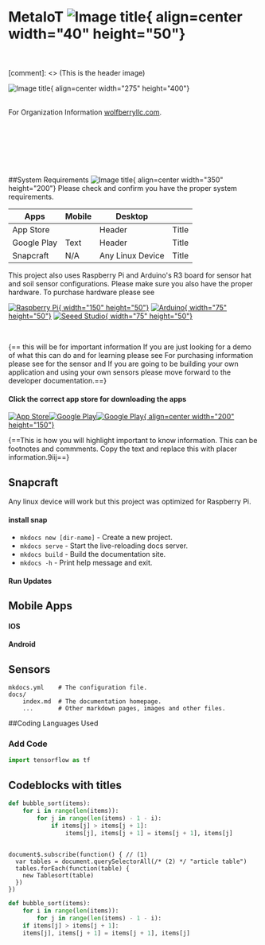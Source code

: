 

<script src="https://kit.fontawesome.com/267ca0a163.js" crossorigin="anonymous"></script>
<script src="https://cdn.jsdelivr.net/npm/clipboard@2.0.10/dist/clipboard.min.js"></script>

# MetaIoT ![Image title](wolfberry.png){ align=center width="40" height="50"}
<br>
<br>
[comment]: <> (This is the header image)

![Image title](planterai3.jpg){ align=center width="275" height="400"}
<br>
<br>

For Organization Information [wolfberryllc.com](https://www.wolfberryllc.com).
<br>
<br>
<br>
<br>
<br>
<br>
<br>
<br>
##System Requirements
![Image title](planterai2.jpg){ align=center width="350" height="200"}
Please check and confirm you have the proper system requirements.

[comment]: <> (requirements)

| Apps        | Mobile      | Desktop     |             |
| ----------- | ----------- | ----------- | ----------- |
| App Store   |             | Header      | Title       |
| Google Play | Text        | Header      | Title       |
| Snapcraft   | N/A         | Any Linux Device      | Title       |

This project also uses Raspberry Pi and Arduino's R3 board for sensor hat and soil sensor configurations. Please make sure you also have the proper hardware. To purchase hardware please see 

[comment]: <> (hardware purchasing links)
<a href="http://google.com.au/" rel="purchase hardware">![Raspberry Pi](raspberrypi.jpg){ width="150" height="50"}</a>
<a href="http://google.com.au/" rel="Sensor Kit">![Arduino](arduino.jpg){ width="75" height="50"}</a>
<a href="http://google.com.au/" rel="Sensor Kit">![Seeed Studio](seeed.svg){ width="75" height="50"}</a>

<br>

[comment]: <> (Paragraph)

{==<i class="fa-regular fa-lightbulb fa-1x"></i> this will be for important information If you are just looking for a demo of what this can do and for learning please see For purchasing information please  see for the sensor    and If you are going to be building your own application and using your own sensors please move forward to the developer documentation.==}
#### Click the correct app store for downloading the apps 
[comment]: <> (App Store Images & Google Play)
<a href="http://google.com.au/" rel="some text">![App Store](appstore.jpg)</a><a href="http://google.com.au/" rel="some text">![Google Play](googleplay.jpg)</a><a href="http://google.com.au/" rel="some text">![Google Play](snapcraft.png){ align=center width="200" height="150"}</a>

{==<i class="fa-regular fa-lightbulb fa-1x"></i>This is how you will highlight important to know information. This can be footnotes and commments. Copy the text and replace this with placer information.9iij==}
<br>

[comment]: <> (Snapcraft link)
## Snapcraft 
Any linux device will work but this project was optimized for Raspberry Pi.

#### install snap
* `mkdocs new [dir-name]` - Create a new project.
* `mkdocs serve` - Start the live-reloading docs server.
* `mkdocs build` - Build the documentation site.
* `mkdocs -h` - Print help message and exit.

#### Run Updates 



## Mobile Apps

#### IOS
#### Android


## Sensors

    mkdocs.yml    # The configuration file.
    docs/
        index.md  # The documentation homepage.
        ...       # Other markdown pages, images and other files.
##Coding Languages Used
<i class="fa-brands fa-js fa-4x"></i>
<i class="fa-brands fa-python fa-4x"></i>
<i class="fa-brands fa-html5 fa-4x" ></i>
### Add Code 
``` py
import tensorflow as tf
```

## Codeblocks with titles






``` py title="bubble_sort.py"
def bubble_sort(items):
    for i in range(len(items)):
        for j in range(len(items) - 1 - i):
            if items[j] > items[j + 1]:
                items[j], items[j + 1] = items[j + 1], items[j]
                
```

<div class="grid cards" markdown>

</div>


[comment]: <> (This is a comment, it will not be included)






[comment]: <> (code block)
````
document$.subscribe(function() { // (1)
  var tables = document.querySelectorAll(/* (2) */ "article table")
  tables.forEach(function(table) {
    new Tablesort(table)
  })
})
````



[comment]: <> (code block with line numbers)

~~~ python linenums="1"
def bubble_sort(items):
    for i in range(len(items)):
        for j in range(len(items) - 1 - i):
    if items[j] > items[j + 1]:
    items[j], items[j + 1] = items[j + 1], items[j]
~~~





<br>



[comment]: <> (logo to link font awesome)

<a href="https://github.com/wolfberryllc/MetaIoT"><i class="fa-brands fa-github fa-4x"></i></a>
</div>








